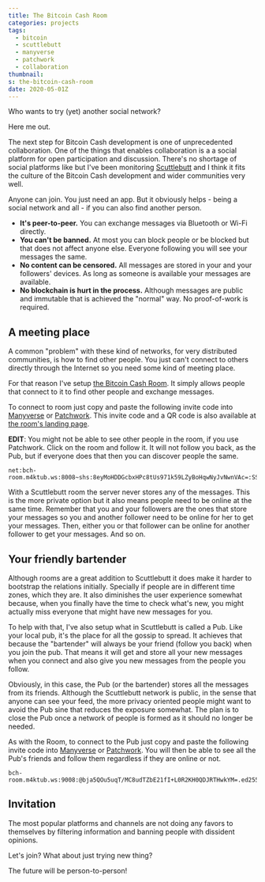 ```yaml
---
title: The Bitcoin Cash Room
categories: projects
tags:
  - bitcoin
  - scuttlebutt
  - manyverse
  - patchwork
  - collaboration
thumbnail:
s: the-bitcoin-cash-room
date: 2020-05-01Z
---
```


Who wants to try (yet) another social network?

Here me out.

The next step for Bitcoin Cash development is one of unprecedented collaboration. One of the things that enables collaboration is a a social platform for open participation and discussion. There's no shortage of social platforms like <insert names of social platforms here until you feel tired> but I've been monitoring [Scuttlebutt][1] and I think it fits the culture of the Bitcoin Cash development and wider communities very well.

Anyone can join. You just need an app. But it obviously helps - being a social network and all - if you can also find another person.

  * **It's peer-to-peer.** You can exchange messages via Bluetooth or Wi-Fi directly.
  * **You can't be banned.** At most you can block people or be blocked but that does not affect anyone else. Everyone following you will see your messages the same.
  * **No content can be censored.** All messages are stored in your and your followers' devices. As long as someone is available your messages are available.
  * **No blockchain is hurt in the process.** Although messages are public and immutable that is achieved the "normal" way. No proof-of-work is required.

## A meeting place

A common "problem" with these kind of networks, for very distributed communities, is how to find other people. You just can't connect to others directly through the Internet so you need some kind of meeting place.

For that reason I've setup [the Bitcoin Cash Room][2]. It simply allows people that connect to it to find other people and exchange messages.

To connect to room just copy and paste the following invite code into [Manyverse][3] or [Patchwork][4]. This invite code and a QR code is also available at [the room's landing page][1].

**EDIT**: You might not be able to see other people in the room, if you use Patchwork. Click on the room and follow it. It will not follow you back, as the Pub, but if everyone does that then you can discover people the same.

    net:bch-room.m4ktub.ws:8008~shs:8eyMoHDDGcbxHPc8tUs971k59LZyBoHqwNyJvNwnVAc=:SSB+Room+PSK3TLYC2T86EHQCUHBUHASCASE18JBV24=

With a Scuttlebutt room the server never stores any of the messages. This is the more private option but it also means people need to be online at the same time. Remember that you and your followers are the ones that store your messages so you and another follower need to be online for her to get your messages. Then, either you or that follower can be online for another follower to get your messages. And so on.

## Your friendly bartender

Although rooms are a great addition to Scuttlebutt it does make it harder to bootstrap the relations initially. Specially if people are in different time zones, which they are. It also diminishes the user experience somewhat because, when you finally have the time to check what's new, you might actually miss everyone that might have new messages for you.

To help with that, I've also setup what in Scuttlebutt is called a Pub. Like your local pub, it's the place for all the gossip to spread. It achieves that because the "bartender" will always be your friend (follow you back) when you join the pub. That means it will get and store all your new messages when you connect and also give you new messages from the people you follow.

Obviously, in this case, the Pub (or the bartender) stores all the messages from its friends. Although the Scuttlebutt network is public, in the sense that anyone can see your feed, the more privacy oriented people might want to avoid the Pub sine that reduces the exposure somewhat. The plan is to close the Pub once a network of people is formed as it should no longer be needed.

As with the Room, to connect to the Pub just copy and paste the following invite code into [Manyverse][3] or [Patchwork][4]. You will then be able to see all the Pub's friends and follow them regardless if they are online or not.

    bch-room.m4ktub.ws:9008:@bja5QOu5uqT/MC8udTZbE21fI+L0R2KH0QDJRTHwkYM=.ed25519~UKrMEEE+S6rSEUyefJjz5fc3yj271ldNtd3bQKXK+yc=

## Invitation

The most popular platforms and channels are not doing any favors to themselves by filtering information and banning people with dissident opinions.

Let's join? What about just trying new thing?

The future will be person-to-person!

[1]: https://scuttlebutt.nz/
[2]: https://bch-room.m4ktub.ws/
[3]: https://www.manyver.se/
[4]: https://github.com/ssbc/patchwork/releases
